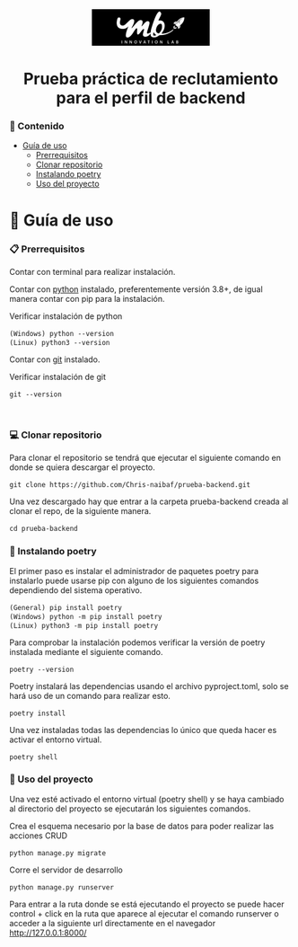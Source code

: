 <div align="center">
    <img src="recursos/mbinnovation.png" alt="logo">
    <h1>Prueba práctica de reclutamiento para el perfil de backend</h1>
</div>

### :bookmark_tabs: Contenido

- [Guía de uso](#toolbox-guía-de-uso)
    * [Prerrequisitos](#clipboard-prerrequisitos)
    * [Clonar repositorio](#computer-clonar-repositorio)
    * [Instalando poetry](#wrench-instalando-poetry)
    * [Uso del proyecto](#mag_right-uso-del-proyecto)

# :toolbox: Guía de uso

### :clipboard: Prerrequisitos
Contar con terminal para realizar instalación.

Contar con [python](https://www.python.org/) instalado, preferentemente versión 3.8+, de igual manera
contar con pip para la instalación.

Verificar instalación de python
```
(Windows) python --version
(Linux) python3 --version
```

Contar con [git](https://git-scm.com/download/win) instalado.

Verificar instalación de git
```
git --version
```
<br>

### :computer: Clonar repositorio
Para clonar el repositorio se tendrá que ejecutar el siguiente comando en donde se quiera descargar el proyecto.
```
git clone https://github.com/Chris-naibaf/prueba-backend.git
```

Una vez descargado hay que entrar a la carpeta prueba-backend creada al clonar el repo, de la siguiente manera.
```
cd prueba-backend
```


### :wrench: Instalando poetry
El primer paso es instalar el administrador de paquetes poetry para instalarlo 
puede usarse pip con alguno de los siguientes comandos dependiendo del sistema operativo.

```
(General) pip install poetry
(Windows) python -m pip install poetry
(Linux) python3 -m pip install poetry
```


Para comprobar la instalación podemos verificar la versión de poetry instalada mediante
el siguiente comando.
```
poetry --version
```

Poetry instalará las dependencias usando el archivo pyproject.toml, solo se hará uso de un comando
para realizar esto.
```
poetry install
```

Una vez instaladas todas las dependencias lo único que queda hacer es activar el entorno virtual.
```
poetry shell
```

### :mag_right: Uso del proyecto
Una vez esté activado el entorno virtual (poetry shell) y se haya cambiado al directorio del proyecto 
se ejecutarán los siguientes comandos.

Crea el esquema necesario por la base de datos para poder realizar las acciones CRUD
```
python manage.py migrate
```

Corre el servidor de desarrollo
```
python manage.py runserver
```

Para entrar a la ruta donde se está ejecutando el proyecto se puede hacer control + click en la ruta que aparece
al ejecutar el comando runserver o acceder a la siguiente url directamente en el navegador http://127.0.0.1:8000/
